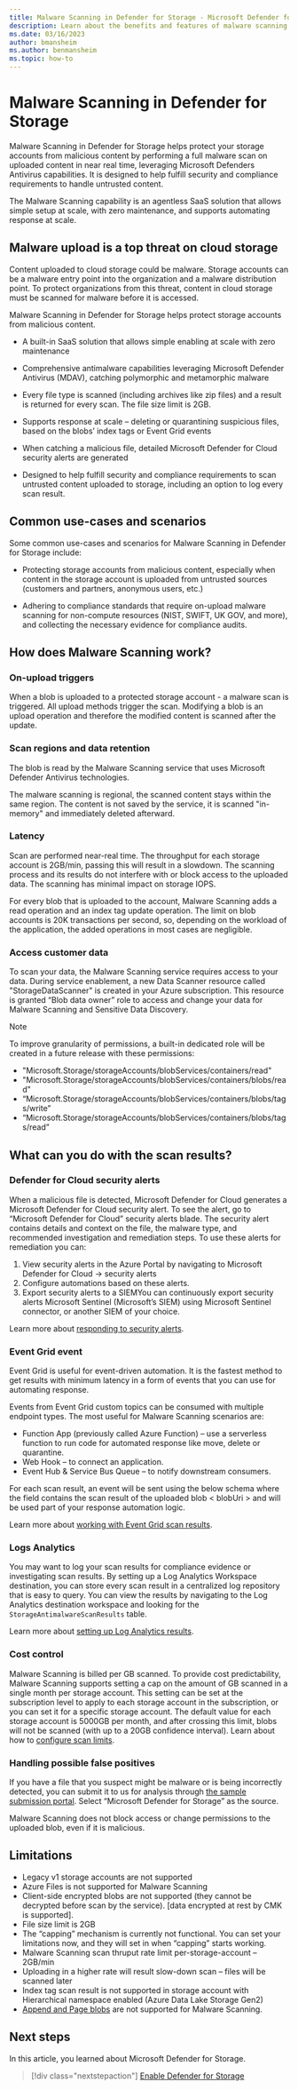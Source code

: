 ```yaml
---
title: Malware Scanning in Defender for Storage - Microsoft Defender for Cloud
description: Learn about the benefits and features of malware scanning in Microsoft Defender for Storage.
ms.date: 03/16/2023
author: bmansheim
ms.author: benmansheim
ms.topic: how-to
---
```


# Malware Scanning in Defender for Storage

Malware Scanning in Defender for Storage helps protect your storage accounts from malicious content by performing a full malware scan on uploaded content in near real time, leveraging Microsoft Defenders Antivirus capabilities. It is designed to help fulfill security and compliance requirements to handle untrusted content.

The Malware Scanning capability is an agentless SaaS solution that allows simple setup at scale, with zero maintenance, and supports automating response at scale.

## Malware upload is a top threat on cloud storage

Content uploaded to cloud storage could be malware. Storage accounts can be a malware entry point into the organization and a malware distribution point. To protect organizations from this threat, content in cloud storage must be scanned for malware before it is accessed.

Malware Scanning in Defender for Storage helps protect storage accounts from malicious content.

- A built-in SaaS solution that allows simple enabling at scale with zero maintenance

- Comprehensive antimalware capabilities leveraging Microsoft Defender Antivirus (MDAV), catching polymorphic and metamorphic malware

- Every file type is scanned (including archives like zip files) and a result is returned for every scan. The file size limit is 2GB.

- Supports response at scale – deleting or quarantining suspicious files, based on the blobs’ index tags or Event Grid events

- When catching a malicious file, detailed Microsoft Defender for Cloud security alerts are generated

- Designed to help fulfill security and compliance requirements to scan untrusted content uploaded to storage, including an option to log every scan result.

## Common use-cases and scenarios

Some common use-cases and scenarios for Malware Scanning in Defender for Storage include:

- Protecting storage accounts from malicious content, especially when content in the storage account is uploaded from untrusted sources (customers and partners, anonymous users, etc.)

- Adhering to compliance standards that require on-upload malware scanning for non-compute resources (NIST, SWIFT, UK GOV, and more), and collecting the necessary evidence for compliance audits.

## How does Malware Scanning work?

### On-upload triggers
When a blob is uploaded to a protected storage account - a malware scan is triggered. All upload methods trigger the scan. Modifying a blob is an upload operation and therefore the modified content is scanned after the update.

### Scan regions and data retention

The blob is read by the Malware Scanning service that uses Microsoft Defender Antivirus technologies.

The malware scanning is regional, the scanned content stays within the same region. The content is not saved by the service, it is scanned "in-memory" and immediately deleted afterward.

### Latency

Scan are performed near-real time. The throughput for each storage account is 2GB/min, passing this will result in a slowdown. The scanning process and its results do not interfere with or block access to the uploaded data. The scanning has minimal impact on storage IOPS.

For every blob that is uploaded to the account, Malware Scanning adds a read operation and an index tag update operation. The limit on blob accounts is 20K transactions per second, so, depending on the workload of the application, the added operations in most cases are negligible.

### Access customer data

To scan your data, the Malware Scanning service requires access to your data. During service enablement, a new Data Scanner resource called "StorageDataScanner" is created in your Azure subscription. This resource is granted “Blob data owner” role to access and change your data for Malware Scanning and Sensitive Data Discovery.

> [!NOTE]
> To improve granularity of permissions, a built-in dedicated role will be created in a future release with these permissions:
> - "Microsoft.Storage/storageAccounts/blobServices/containers/read"
> - "Microsoft.Storage/storageAccounts/blobServices/containers/blobs/read"
> - “Microsoft.Storage/storageAccounts/blobServices/containers/blobs/tags/write”
> - “Microsoft.Storage/storageAccounts/blobServices/containers/blobs/tags/read”

## What can you do with the scan results?

### Defender for Cloud security alerts

When a malicious file is detected, Microsoft Defender for Cloud generates a Microsoft Defender for Cloud security alert. To see the alert, go to “Microsoft Defender for Cloud” security alerts blade.
The security alert contains details and context on the file, the malware type, and recommended investigation and remediation steps. To use these alerts for remediation you can:

1. View security alerts in the Azure Portal by navigating to Microsoft Defender for Cloud -> security alerts
1. Configure automations based on these alerts.
1. Export security alerts to a SIEMYou can continuously export security alerts Microsoft Sentinel (Microsoft’s SIEM) using Microsoft Sentinel connector, or another SIEM of your choice.

Learn more about [responding to security alerts](alerts-overview.md).

### Event Grid event

Event Grid is useful for event-driven automation. It is the fastest method to get results with minimum latency in a form of events that you can use for automating response.

Events from Event Grid custom topics can be consumed with multiple endpoint types.
The most useful for Malware Scanning scenarios are:

- Function App (previously called Azure Function) – use a serverless function to run code for automated response like move, delete or quarantine.
- Web Hook – to connect an application.
- Event Hub & Service Bus Queue – to notify downstream consumers.

For each scan result, an event will be sent using the below schema where the <scanResultType> field contains the scan result of the uploaded blob < blobUri >  and will be used part of your response automation logic.

Learn more about [working with Event Grid scan results](#event-grid-event).

### Logs Analytics

You may want to log your scan results for compliance evidence or investigating scan results. By setting up a Log Analytics Workspace destination, you can store every scan result in a centralized log repository that is easy to query. You can view the results by navigating to the Log Analytics destination workspace and looking for the `StorageAntimalwareScanResults` table.

Learn more about [setting up Log Analytics results](#logs-analytics).

### Cost control

Malware Scanning is billed per GB scanned. To provide cost predictability, Malware Scanning supports setting a cap on the amount of GB scanned in a single month per storage account. This setting can be set at the subscription level to apply to each storage account in the subscription, or you can set it for a specific storage account. The default value for each storage account is 5000GB per month, and after crossing this limit, blobs will not be scanned (with up to a 20GB confidence interval). Learn about how to [configure scan limits](../storage/common/azure-defender-storage-configure.md#configure-malware-scanning).

### Handling possible false positives

If you have a file that you suspect might be malware or is being incorrectly detected, you can submit it to us for analysis through [the sample submission portal](https://aka.ms/submitfile). Select “Microsoft Defender for Storage” as the source.

Malware Scanning does not block access or change permissions to the uploaded blob, even if it is malicious.

## Limitations

- Legacy v1 storage accounts are not supported
- Azure Files is not supported for Malware Scanning
- Client-side encrypted blobs are not supported (they cannot be decrypted before scan by the service). [data encrypted at rest by CMK is supported].
- File size limit is 2GB
- The “capping” mechanism is currently not functional. You can set your limitations now, and they will set in when “capping” starts working.
- Malware Scanning scan thruput rate limit per-storage-account – 2GB/min
- Uploading in a higher rate will result slow-down scan – files will be scanned later
- Index tag scan result is not supported in storage account with Hierarchical namespace enabled (Azure Data Lake Storage Gen2)
- [Append and Page blobs](/rest/api/storageservices/understanding-block-blobs--append-blobs--and-page-blobs) are not supported for Malware Scanning.

## Next steps

In this article, you learned about Microsoft Defender for Storage.

> [!div class="nextstepaction"]
> [Enable Defender for Storage](enable-enhanced-security.md)
